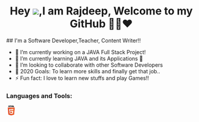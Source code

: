 <h1 align="center">Hey <img src="https://raw.githubusercontent.com/soumyadip007/soumyadip007/master/Hi.gif" width="40px" />,I am Rajdeep, Welcome to my GitHub 👨‍💻❤️</h1>
## I'm a Software Developer,Teacher, Content Writer!!

- 🔭 I’m currently working on a JAVA Full Stack Project!
- 🌱 I’m currently learning JAVA and its Applications 🤣
- 👯 I’m looking to collaborate with other Software Developers
- 🥅 2020 Goals: To learn more skills and finally get that job..
- ⚡ Fun fact: I love to learn new stuffs and play Games!!

### Languages and Tools:

<img align="left" alt="HTML5" width="26px" src="https://raw.githubusercontent.com/github/explore/80688e429a7d4ef2fca1e82350fe8e3517d3494d/topics/html/html.png" />
